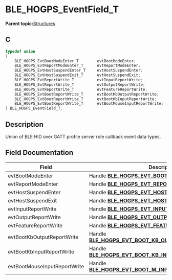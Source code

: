 # BLE\_HOGPS\_EventField\_T

**Parent topic:**[Structures](GUID-D9903AE5-6718-4899-A401-83925D74C336.md)

## C

```c
typedef union
{
    BLE_HOGPS_EvtBootModeEnter_T        evtBootModeEnter;
    BLE_HOGPS_EvtReportModeEnter_T      evtReportModeEnter;
    BLE_HOGPS_EvtHostSuspendEnter_T     evtHostSuspendEnter;
    BLE_HOGPS_EvtHostSuspendExit_T      evtHostSuspendExit;
    BLE_HOGPS_EvtReportWrite_T          evtInputReportWrite;
    BLE_HOGPS_EvtReportWrite_T          evtOutputReportWrite;
    BLE_HOGPS_EvtReportWrite_T          evtFeatureReportWrite;
    BLE_HOGPS_EvtBootReportWrite_T      evtBootKbOutputReportWrite;
    BLE_HOGPS_EvtBootReportWrite_T      evtBootKbInputReportWrite;
    BLE_HOGPS_EvtBootReportWrite_T      evtBootMouseInputReportWrite;
} BLE_HOGPS_EventField_T;
```

## Description

Union of BLE HID over GATT profile server role callback event data types.

## Field Documentation

|Field|Description|
|-----|-----------|
|evtBootModeEnter|Handle **[BLE\_HOGPS\_EVT\_BOOT\_MODE\_ENTER\_IND](GUID-FD46DA44-7917-4D0D-B093-1B426A48DF54.md)**.|
|evtReportModeEnter|Handle **[BLE\_HOGPS\_EVT\_REPORT\_MODE\_ENTER\_IND](GUID-FD46DA44-7917-4D0D-B093-1B426A48DF54.md)**.|
|evtHostSuspendEnter|Handle **[BLE\_HOGPS\_EVT\_HOST\_SUSPEND\_ENTER\_IND](GUID-FD46DA44-7917-4D0D-B093-1B426A48DF54.md)**.|
|evtHostSuspendExit|Handle **[BLE\_HOGPS\_EVT\_HOST\_SUSPEND\_EXIT\_IND](GUID-FD46DA44-7917-4D0D-B093-1B426A48DF54.md)**.|
|evtInputReportWrite|Handle **[BLE\_HOGPS\_EVT\_INPUT\_REPORT\_WRITE\_IND](GUID-FD46DA44-7917-4D0D-B093-1B426A48DF54.md)**.|
|evtOutputReportWrite|Handle **[BLE\_HOGPS\_EVT\_OUTPUT\_REPORT\_WRITE\_IND](GUID-FD46DA44-7917-4D0D-B093-1B426A48DF54.md)**.|
|evtFeatureReportWrite|Handle **[BLE\_HOGPS\_EVT\_FEATURE\_REPORT\_WRITE\_IND](GUID-FD46DA44-7917-4D0D-B093-1B426A48DF54.md)**.|
|evtBootKbOutputReportWrite|Handle **[BLE\_HOGPS\_EVT\_BOOT\_KB\_OUTPUT\_REPORT\_WRITE\_IND](GUID-FD46DA44-7917-4D0D-B093-1B426A48DF54.md)**.|
|evtBootKbInputReportWrite|Handle **[BLE\_HOGPS\_EVT\_BOOT\_KB\_INPUT\_REPORT\_WRITE\_IND](GUID-FD46DA44-7917-4D0D-B093-1B426A48DF54.md)**.|
|evtBootMouseInputReportWrite|Handle **[BLE\_HOGPS\_EVT\_BOOT\_M\_INPUT\_REPORT\_WRITE\_IND](GUID-FD46DA44-7917-4D0D-B093-1B426A48DF54.md)**.|

